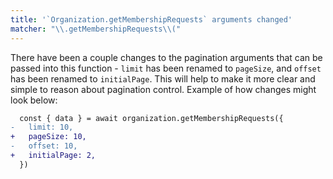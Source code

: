 ```yaml
---
title: '`Organization.getMembershipRequests` arguments changed'
matcher: "\\.getMembershipRequests\\("
---
```


There have been a couple changes to the pagination arguments that can be passed into this function - `limit` has been renamed to `pageSize`, and `offset` has been renamed to `initialPage`. This will help to make it more clear and simple to reason about pagination control. Example of how changes might look below:

```diff
  const { data } = await organization.getMembershipRequests({
-   limit: 10,
+   pageSize: 10,
-   offset: 10,
+   initialPage: 2,
  })
```
